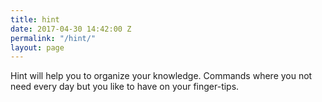 ```yaml
---
title: hint
date: 2017-04-30 14:42:00 Z
permalink: "/hint/"
layout: page
---
```


Hint will help you to organize your knowledge. Commands where you not need every day but you like to have on your finger-tips.
